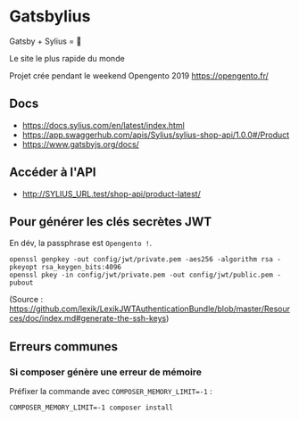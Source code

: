 # Gatsbylius

Gatsby + Sylius = :rocket:

Le site le plus rapide du monde

Projet crée pendant le weekend Opengento 2019 https://opengento.fr/

## Docs

- https://docs.sylius.com/en/latest/index.html
- https://app.swaggerhub.com/apis/Sylius/sylius-shop-api/1.0.0#/Product
- https://www.gatsbyjs.org/docs/

## Accéder à l'API

- http://SYLIUS_URL.test/shop-api/product-latest/

## Pour générer les clés secrètes JWT

En dév, la passphrase est `Opengento !`.

```
openssl genpkey -out config/jwt/private.pem -aes256 -algorithm rsa -pkeyopt rsa_keygen_bits:4096
openssl pkey -in config/jwt/private.pem -out config/jwt/public.pem -pubout
```

(Source : https://github.com/lexik/LexikJWTAuthenticationBundle/blob/master/Resources/doc/index.md#generate-the-ssh-keys)

## Erreurs communes

### Si composer génère une erreur de mémoire

Préfixer la commande avec `COMPOSER_MEMORY_LIMIT=-1` :

```
COMPOSER_MEMORY_LIMIT=-1 composer install
```
